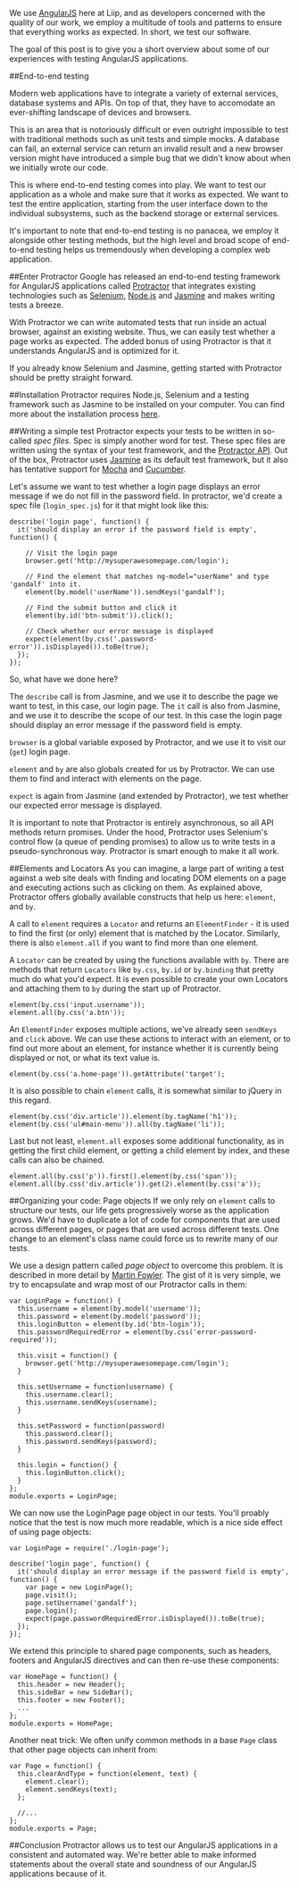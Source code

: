 We use [AngularJS](https://angularjs.org) here at Liip, and as developers concerned with the quality of our work, we employ a multitude of tools and patterns to ensure that everything works as expected. In short, we test our software.

The goal of this post is to give you a short overview about some of our experiences with testing AngularJS applications.

##End-to-end testing

Modern web applications have to integrate a variety of external services, database systems and APIs. On top of that, they have to accomodate an ever-shifting landscape of devices and browsers. 

This is an area that is notoriously difficult or even outright impossible to test with traditional methods such as unit tests and simple mocks. A database can fail, an external service can return an invalid result and a new browser version might have introduced a simple bug that we didn't know about when we initially wrote our code.

This is where end-to-end testing comes into play. We want to test our application as a whole and make sure that it works as expected. We want to test the entire application, starting from the user interface down to the individual subsystems, such as the backend storage or external services.

It's important to note that end-to-end testing is no panacea, we employ it alongside other testing methods, but the high level and broad scope of end-to-end testing helps us tremendously when developing a complex web application.

##Enter Protractor
Google has released an end-to-end testing framework for AngularJS applications called  [Protractor](http://angular.github.io/protractor/) that integrates existing technologies such as [Selenium](http://www.seleniumhq.org), [Node.js](http://nodejs.org) and [Jasmine](http://jasmine.github.io/1.3/introduction.html) and makes writing tests a breeze. 

With Protractor we can write automated tests that run inside an actual browser, against an existing website. Thus, we can easily test whether a page works as expected. The added bonus of using Protractor is that it understands AngularJS and is optimized for it.

If you already know Selenium and Jasmine, getting started with Protractor should be pretty straight forward.

##Installation
Protractor requires Node.js, Selenium and a testing framework such as Jasmine to be installed on your computer. You can find more about the installation process [here](http://angular.github.io/protractor/#/).

##Writing a simple test
Protractor expects your tests to be written in so-called *spec files*. Spec is simply another word for test. These spec files are written using the syntax of your test framework, and the [Protractor API](http://angular.github.io/protractor/#/api). Out of the box, Protractor uses [Jasmine](http://jasmine.github.io/1.3/introduction.html) as its default test framework, but it also has tentative support for [Mocha](http://mochajs.org) and [Cucumber](http://cukes.info).

Let's assume we want to test whether a login page displays an error message if we do not fill in the password field.
In protractor, we'd create a spec file (`login_spec.js`) for it that might look like this:

    describe('login page', function() {
      it('should display an error if the password field is empty', function() {
      
        // Visit the login page
        browser.get('http://mysuperawesomepage.com/login');
        
        // Find the element that matches ng-model="userName" and type 'gandalf' into it.
        element(by.model('userName')).sendKeys('gandalf');
        
        // Find the submit button and click it
        element(by.id('btn-submit')).click();
        
        // Check whether our error message is displayed
        expect(element(by.css('.password-error')).isDisplayed()).toBe(true);
      });
    });

So, what have we done here?

The `describe` call is from Jasmine, and we use it to describe the page we want to test, in this case, our login page. The `it` call is also from Jasmine, and we use it to describe the scope of our test. In this case the login page should display an error message if the password field is empty.

`browser` is a global variable exposed by Protractor, and we use it to visit our (`get`) login page.

`element` and `by` are also globals created for us by Protractor. We can use them to find and interact with elements on the page.

`expect` is again from Jasmine (and extended by Protractor), we test whether our expected error message is displayed.

It is important to note that Protractor is entirely asynchronous, so all API methods return promises. Under the hood, Protractor uses Selenium's control flow (a queue of pending promises) to allow us to write tests in a pseudo-synchronous way. Protractor is smart enough to make it all work.
 
##Elements and Locators
As you can imagine, a large part of writing a test against a web site deals with finding and locating DOM elements on a page and executing actions such as clicking on them. As explained above, Protractor offers globally available constructs that help us here: `element`, and `by`.

A call to `element` requires a `Locator` and returns an `ElementFinder` - it is used to find the first (or only) element that is matched by the Locator. Similarly, there is also `element.all` if you want to find more than one element. 

A `Locator` can be created by using the functions available with `by`. There are methods that return `Locators` like `by.css`, `by.id` or `by.binding` that pretty much do what you'd expect. It is even possible to create your own Locators and attaching them to `by` during the start up of Protractor.

```
element(by.css('input.username'));
element.all(by.css('a.btn'));
```

An `ElementFinder` exposes multiple actions, we've already seen `sendKeys` and `click` above. We can use these actions to interact with an element, or to find out more about an element, for instance whether it is currently being displayed or not, or what its text value is. 

```
element(by.css('a.home-page')).getAttribute('target');
```

It is also possible to chain `element` calls, it is somewhat similar to jQuery in this regard. 

```
element(by.css('div.article')).element(by.tagName('h1'));
element(by.css('ul#main-menu')).all(by.tagName('li'));
```

Last but not least, `element.all` exposes some additional functionality, as in getting the first child element, 
or getting a child element by index, and these calls can also be chained.

```
element.all(by.css('p')).first().element(by.css('span'));
element.all(by.css('div.article')).get(2).element(by.css('a'));
```

 
##Organizing your code: Page objects
If we only rely on `element` calls to structure our tests, our life gets progressively worse as the application grows. We'd have to duplicate a lot of code for components that are used across different pages, or pages that are used across different tests. One change to an element's class name could force us to rewrite many of our tests.

We use a design pattern called *page object* to overcome this problem. It is described in more detail by [Martin Fowler](http://martinfowler.com/bliki/PageObject.html). The gist of it is very simple, we try to encapsulate and wrap most of our Protractor calls in them:

    var LoginPage = function() {
      this.username = element(by.model('username'));
      this.password = element(by.model('password'));
      this.loginButton = element(by.id('btn-login'));
      this.passwordRequiredError = element(by.css('error-password-required'));
        
      this.visit = function() {
        browser.get('http://mysuperawesomepage.com/login');
      }
        
      this.setUsername = function(username) {
        this.username.clear();
        this.username.sendKeys(username);
      }
        
      this.setPassword = function(password)
        this.password.clear();
        this.password.sendKeys(password);
      }
        
      this.login = function() {
        this.loginButton.click();
      }
    };
    module.exports = LoginPage;

We can now use the LoginPage page object in our tests. You'll proably notice that the test is now much more readable, which is a nice side effect of using page objects:

    var LoginPage = require('./login-page');

    describe('login page', function() {
      it('should display an error message if the password field is empty', function() {
        var page = new LoginPage();
        page.visit();
        page.setUsername('gandalf');
        page.login();
        expect(page.passwordRequiredError.isDisplayed()).toBe(true);
      });
    });
 
We extend this principle to shared page components, such as headers, footers and AngularJS directives and can then re-use these components:

    var HomePage = function() {
      this.header = new Header();
      this.sideBar = new SideBar();
      this.footer = new Footer();
      ...
    };
    module.exports = HomePage;

Another neat trick: We often unify common methods in a base `Page` class that other page objects can inherit from:

    var Page = function() {
      this.clearAndType = function(element, text) {
        element.clear();
        element.sendKeys(text);
      };
      
      //...
    };  
    module.exports = Page;

##Conclusion
Protractor allows us to test our AngularJS applications in a consistent and automated way. We're better able to make informed statements about the overall state and soundness of our AngularJS applications because of it. 